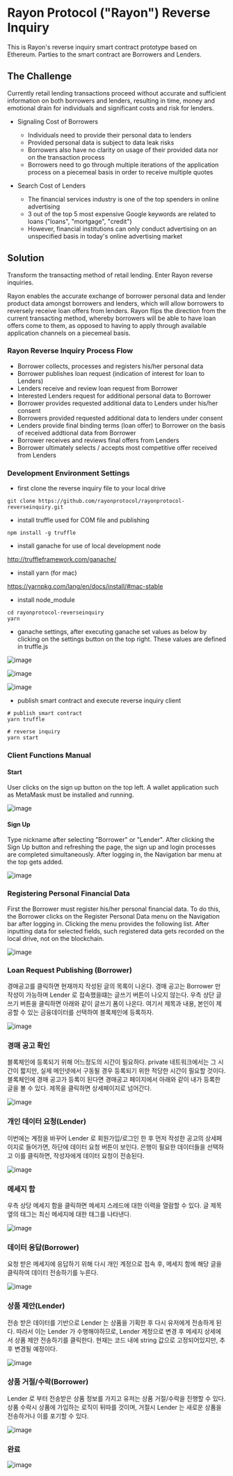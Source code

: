 # Rayon Protocol ("Rayon") Reverse Inquiry

This is Rayon's reverse inquiry smart contract prototype based on Ethereum.  Parties to the smart contract are Borrowers and Lenders.

## The Challenge

Currently retail lending transactions proceed without accurate and sufficient information on both borrowers and lenders, resulting in time, money and emotional drain for individuals and significant costs and risk for lenders.

- Signaling Cost of Borrowers
  - Individuals need to provide their personal data to lenders
  - Provided personal data is subject to data leak risks
  - Borrowers also have no clarity on usage of their provided data nor on the transaction process
  - Borrowers need to go through multiple iterations of the application process on a piecemeal basis in order to receive multiple  quotes

- Search Cost of Lenders
  - The financial services industry is one of the top spenders in online advertising
  - 3 out of the top 5 most expensive Google keywords are related to loans ("loans", "mortgage", "credit")
  - However, financial institutions can only conduct advertising on an unspecified basis in today's online advertising market

## Solution

Transform the transacting method of retail lending.  Enter Rayon reverse inquiries.

Rayon enables the accurate exchange of borrower personal data and lender product data amongst borrowers and lenders, which will allow borrowers to reversely receive loan offers from lenders.  Rayon flips the direction from the current transacting method, whereby borrowers will be able to have loan offers come to them, as opposed to having to apply through available application channels on a piecemeal basis. 

### Rayon Reverse Inquiry Process Flow
- Borrower collects, processes and registers his/her personal data
- Borrower publishes loan request (indication of interest for loan to Lenders)
- Lenders receive and review loan request from Borrower
- Interested Lenders request for additional personal data to Borrower
- Borrower provides requested additional data to Lenders under his/her consent
- Borrowers provided requested additional data to lenders under consent
- Lenders provide final binding terms (loan offer) to Borrower on the basis of received addtional data from Borrower
- Borrower receives and reviews final offers from Lenders
- Borrower ultimately selects / accepts most competitive offer received from Lenders

### Development Environment Settings

- first clone the reverse inquiry file to your local drive

```
git clone https://github.com/rayonprotocol/rayonprotocol-reverseinquiry.git
```

- install truffle used for COM file and publishing

```
npm install -g truffle
```

- install ganache for use of local development node

http://truffleframework.com/ganache/

- install yarn (for mac)

https://yarnpkg.com/lang/en/docs/install/#mac-stable

- install node_module

```
cd rayonprotocol-reverseinquiry
yarn
```

- ganache settings, after executing ganache set values as below by clicking on the settings button on the top right. These values are defined in truffle.js

![image](https://user-images.githubusercontent.com/20614643/40952635-f1470cfc-68b6-11e8-9f85-c9b60eb268a7.png)

![image](https://user-images.githubusercontent.com/20614643/40952631-ef11e614-68b6-11e8-9761-d6d0f4312c1e.png)

![image](https://user-images.githubusercontent.com/20614643/40952644-fa9c9c04-68b6-11e8-8156-1928a24c79e7.png)

- publish smart contract and execute reverse inquiry client

```
# publish smart contract
yarn truffle

# reverse inquiry
yarn start
```

### Client Functions Manual 

#### Start

User clicks on the sign up button on the top left.  A wallet application such as MetaMask must be installed and running.

![image](https://user-images.githubusercontent.com/20614643/40899626-da3ef344-6802-11e8-91ba-b4006f9771d1.png)

#### Sign Up

Type nickname after selecting "Borrower" or "Lender". After clicking the Sign Up button and refreshing the page, the sign up and login processes are completed simultaneously. After logging in, the Navigation bar menu at the top gets added.

![image](https://user-images.githubusercontent.com/20614643/40899656-0572ddf0-6803-11e8-8fd1-490a49f974f9.png)

### Registering Personal Financial Data

First the Borrower must register his/her personal financial data. To do this, the Borrower clicks on the Register Personal Data menu on the Navigation bar after logging in.  Clicking the  menu provides the following list.  After inputting data for selected fields, such registered data gets recorded on the local drive, not on the blockchain.

![image](https://user-images.githubusercontent.com/20614643/40899713-442df048-6803-11e8-8a9f-98fca9aa07a1.png)

### Loan Request Publishing (Borrower)

경매공고를 클릭하면 현재까지 작성된 글의 목록이 나온다. 경매 공고는 Borrower 만 작성이 가능하며 Lender 로 접속했을떄는 글쓰기 버튼이 나오지 않는다. 우측 상단 글쓰기 버튼을 클릭하면 아래와 같이 글쓰기 폼이 나온다. 여기서 제목과 내용, 본인이 제공할 수 있는 금융데이터를 선택하여 블록체인에 등록하자.

![image](https://user-images.githubusercontent.com/20614643/40899756-6f4b0d6a-6803-11e8-9c12-d2ab821c30a1.png)

### 경매 공고 확인

블록체인에 등록되기 위해 어느정도의 시간이 필요하다. private 네트워크에서는 그 시간이 짧지만, 실제 메인넷에서 구동될 경우 등록되기 위한 적당한 시간이 필요할 것이다. 블록체인에 경매 공고가 등록이 된다면 경매공고 페이지에서 아래와 같이 내가 등록한 글을 볼 수 있다. 제목을 클릭하면 상세페이지로 넘어간다.

![image](https://user-images.githubusercontent.com/20614643/40899778-8aa3eb40-6803-11e8-92f9-f29033055d14.png)

### 개인 데이터 요청(Lender)

이번에는 계정을 바꾸어 Lender 로 회원가입/로그인 한 후 먼저 작성한 공고의 상세페이지로 들어가면, 하단에 데이터 요청 버튼이 보인다. 은행이 필요한 데이터들을 선택하고 이를 클릭하면, 작성자에게 데이터 요청이 전송된다.

![image](https://user-images.githubusercontent.com/20614643/40899830-d6522278-6803-11e8-9a3a-9d0bd909592c.png)

### 메세지 함

우측 상당 메세지 함을 클릭하면 메세지 스레드에 대한 이력을 열람할 수 있다. 글 제목 옆의 태그는 최신 메세지에 대한 태그를 나타낸다.

![image](https://user-images.githubusercontent.com/20614643/40899857-faecc6c4-6803-11e8-830c-03648f64dc3c.png)

### 데이터 응답(Borrower)

요청 받은 메세지에 응답하기 위해 다시 개인 계정으로 접속 후, 메세지 함에 해당 글을 클릭하여 데이터 전송하기를 누른다.

![image](https://user-images.githubusercontent.com/20614643/40899988-88b11e42-6804-11e8-9d44-7a673bd4a369.png)

### 상품 제안(Lender)

전송 받은 데이터를 기반으로 Lender 는 상품을 기획한 후 다시 유저에게 전송하게 된다. 따라서 이는 Lender 가 수행해야하므로, Lender 계정으로 변경 후 메세지 상세에서 상품 제안 전송하기를 클릭한다. 현재는 코드 내에 string 값으로 고정되어있지만, 추후 변경될 예정이다.

![image](https://user-images.githubusercontent.com/20614643/40900239-9ad08c9c-6805-11e8-8253-e096d5706929.png)

### 상품 거절/수락(Borrower)

Lender 로 부터 전송받은 상품 정보를 가지고 유저는 상품 거절/수락을 진행할 수 있다. 상품 수락시 상품에 가입하는 로직이 뒤따를 것이며, 거절시 Lender 는 새로운 상품을 전송하거나 이를 포기할 수 있다.

![image](https://user-images.githubusercontent.com/20614643/40900303-edb70148-6805-11e8-95dc-54098c50b73d.png)

### 완료

![image](https://user-images.githubusercontent.com/20614643/40900354-24629fb8-6806-11e8-8892-2931dbde584f.png)
